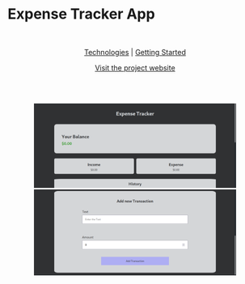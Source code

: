 <div id="Presentation">
    <h1>Expense Tracker App</h1>
    <br>
    <p align="center">
        <a href="#Technologies">Technologies</a> |
        <a href="#Getting-Started">Getting Started</a> 
    </p>
    <p align="center"><a href="https://expense-tracker-red-rho.vercel.app/">Visit the project website</a></p>
</div>


<br><br>


<div id="Gallery">
    <p align="center">
        <img src="./assets/website(1).png" alt="website image" width="400px"></img>
        <img src="./assets/website(2).png" alt="website image" width="400px"></img>
    </p>
</div>